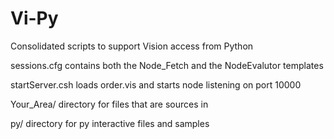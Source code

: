# Vi-Py
Consolidated scripts to support Vision access from Python

sessions.cfg contains both the Node_Fetch and the NodeEvalutor templates

startServer.csh loads order.vis and starts node listening on port 10000

Your_Area/   directory for files that are sources in

py/    directory for py interactive files and samples
